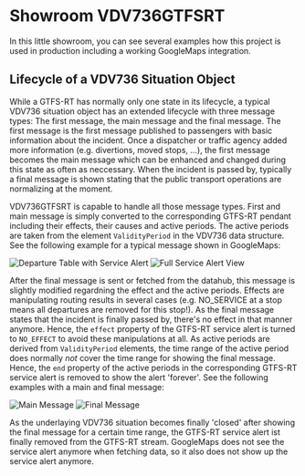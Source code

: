 # Showroom VDV736GTFSRT
In this little showroom, you can see several examples how this project is used in production including a working GoogleMaps integration.

## Lifecycle of a VDV736 Situation Object
While a GTFS-RT has normally only one state in its lifecycle, a typical VDV736 situation object has an extended lifecycle with three message types: The first message, the main message and the final message. The first message is the first message published to passengers with basic information about the incident. Once a dispatcher or traffic agency added more information (e.g. divertions, moved stops, ...), the first message becomes the main message which can be enhanced and changed during this state as often as neccessary. When the incident is passed by, typically a final message is shown stating that the public transport operations are normalizing at the moment.

VDV736GTFSRT is capable to handle all those message types. First and main message is simply converted to the corresponding GTFS-RT pendant including their effects, their causes and active periods. The active periods are taken from the element `ValidityPeriod` in the VDV736 data structure. See the following example for a typical message shown in GoogleMaps:

![Departure Table with Service Alert](gmaps-departures-view.jpg) ![Full Service Alert View](gmaps-full-view.jpg)

After the final message is sent or fetched from the datahub, this message is slightly modified regardning the effect and the active periods. Effects are manipulating routing results in several cases (e.g. NO_SERVICE at a stop means all departures are removed for this stop!). As the final message states that the incident is finally passed by, there's no effect in that manner anymore. Hence, the `effect` property of the GTFS-RT service alert is turned to `NO_EFFECT` to avoid these manipulations at all. As active periods are derived from `ValidityPeriod` elements, the time range of the active period does normally _not_ cover the time range for showing the final message. Hence, the `end` property of the active periods in the corresponding GTFS-RT service alert is removed to show the alert 'forever'. See the following examples with a main and final message:

![Main Message](gmaps-main-message.jpg) ![Final Message](gmaps-final-message.jpg)

As the underlaying VDV736 situation becomes finally 'closed' after showing the final message for a certain time range, the GTFS-RT service alert ist finally removed from the GTFS-RT stream. GoogleMaps does not see the service alert anymore when fetching data, so it also does not show up the service alert anymore.